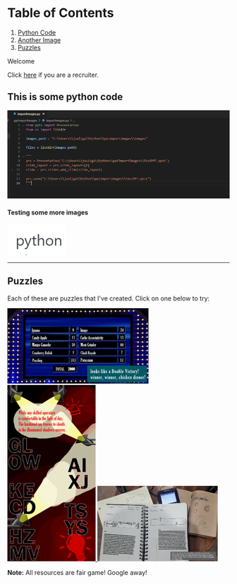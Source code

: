 # Table of Contents
1. [Python Code](#this-is-some-python-code)
2. [Another Image](#testing-some-more-images)
3. [Puzzles](#puzzles)

Welcome

Click [here](/recruiterlanding.md) if you are a recruiter.

## This is some python code

![Python is cool](/images/code.png)


#### Testing some more images

![PYTHON](/images/python.jpg)

-----

## Puzzles

Each of these are puzzles that I've created. Click on one below to try:

<p>
  <a href="/Puzzles/FastMoney">
    <img src="/images/FastMoney.jpg" title="Fast Money" style="width:320px;height:171px;">
  </a>

  <a href="/Puzzles/Detective">
    <img src="/images/Detective.jpg" title="Detective" style="width:200px;height:400px;">
  </a>

  <a href="/Puzzles/PeculiarHW">
    <img src="/images/PeculiarHW/PeculiarHW.jpg" title="A Peculiar Problem Set" style="width:273px;height:171px;">
  </a>
</p>

**Note:** All resources are fair game! Google away!
